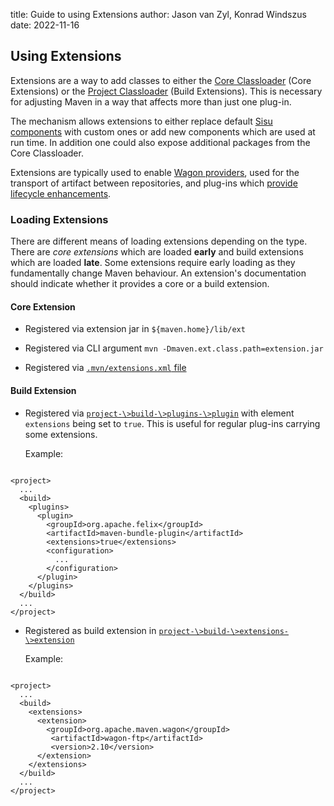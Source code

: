 title: Guide to using Extensions
author: Jason van Zyl, Konrad Windszus
date: 2022-11-16

<!--
Licensed to the Apache Software Foundation (ASF) under one
or more contributor license agreements.  See the NOTICE file
distributed with this work for additional information
regarding copyright ownership.  The ASF licenses this file
to you under the Apache License, Version 2.0 (the
"License"); you may not use this file except in compliance
with the License.  You may obtain a copy of the License at

    http://www.apache.org/licenses/LICENSE-2.0

Unless required by applicable law or agreed to in writing,
software distributed under the License is distributed on an
"AS IS" BASIS, WITHOUT WARRANTIES OR CONDITIONS OF ANY
KIND, either express or implied.  See the License for the
specific language governing permissions and limitations
under the License.
-->
## Using Extensions


 Extensions are a way to add classes to either the [Core Classloader](./guide-maven-classloading.html#Core_Classloader) (Core Extensions) or the [Project Classloader](./guide-maven-classloading.html#Project_Classloaders) (Build Extensions). This is necessary for adjusting Maven in a way that affects more than just one plug-in.


 The mechanism allows extensions to either replace default [Sisu components](https://www.eclipse.org/sisu/) with custom ones or add new components which are used at run time. In addition one could also expose additional packages from the Core Classloader.


 Extensions are typically used to enable [Wagon providers](../../wagon/wagon-providers/), used for the transport of artifact between repositories, and plug-ins which [provide lifecycle enhancements](../../examples/maven-3-lifecycle-extensions.html).


### Loading Extensions


 There are different means of loading extensions depending on the type. There are _core extensions_ which are loaded **early** and build extensions which are loaded **late**. Some extensions require early loading as they fundamentally change Maven behaviour. An extension's documentation should indicate whether it provides a core or a build extension.


#### Core Extension



 - Registered via extension jar in `${maven.home}/lib/ext`

 - Registered via CLI argument `mvn -Dmaven.ext.class.path=extension.jar`

 - Registered via [`.mvn/extensions.xml` file](../../configure.html#mvn-extensions-xml-file)



#### Build Extension



 - Registered via [`project-\>build-\>plugins-\>plugin`](../../pom.html#Plugins) with element `extensions` being set to `true`. This is useful for regular plug-ins carrying some extensions.

   Example:



```

<project>
  ...
  <build>
    <plugins>
      <plugin>
        <groupId>org.apache.felix</groupId>
        <artifactId>maven-bundle-plugin</artifactId>
        <extensions>true</extensions>
        <configuration>
          ...
        </configuration>
      </plugin>
    </plugins>
  </build>
  ...
</project>

```


 - Registered as build extension in [`project-\>build-\>extensions-\>extension`](../../pom.html#Extensions)

   Example:



```

<project>
  ...
  <build>
    <extensions>
      <extension>
        <groupId>org.apache.maven.wagon</groupId>
         <artifactId>wagon-ftp</artifactId>
         <version>2.10</version>
      </extension>
    </extensions>
  </build>
  ...
</project>

```





